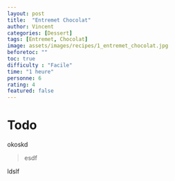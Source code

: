 ```yaml
---
layout: post
title:  "Entremet Chocolat"
author: Vincent
categories: [Dessert]
tags: [Entremet, Chocolat]
image: assets/images/recipes/1_entremet_chocolat.jpg
beforetoc: ""
toc: true
difficulty : "Facile"
time: "1 heure"
personne: 6
rating: 4
featured: false
---
```


# Todo

okoskd

> esdf


ldslf